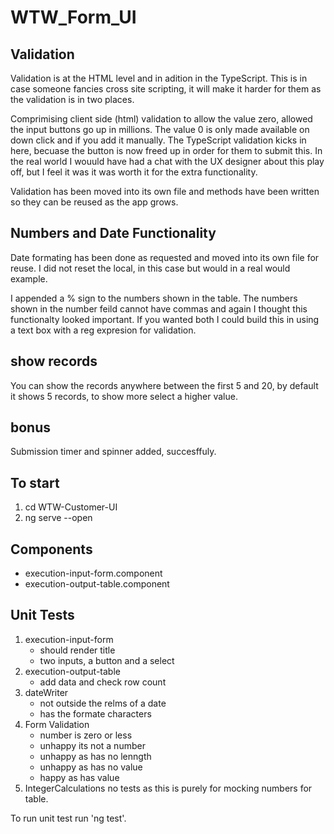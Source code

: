 # WTW_Form_UI

## Validation
Validation is at the HTML level and in adition in the TypeScript.  This is in case someone fancies cross site scripting, it will make it harder for them as the validation is in two places.

Comprimising client side (html) validation to allow the value zero, allowed the input buttons go up in millions.  The value 0 is only made available on down click and if you add it manually.  The TypeScript validation kicks in here, becuase the button is now freed up in order for them to submit this.  In the real world I wouuld have had a chat with the UX designer about this play off, but I feel it was it was worth it for the extra functionality.

Validation has been moved into its own file and methods have been written so they can be reused as the app grows.

## Numbers and Date Functionality
Date formating has been done as requested and moved into its own file for reuse.  I did not reset the local, in this case but would in a real would example.

I appended a % sign to the numbers shown in the table.  The numbers shown in the number feild cannot have commas and again I thought this functionalty looked important.  If you wanted both I could build this in using a text box with a reg expresion for validation.

## show records
You can show the records anywhere between the first 5 and 20, by default it shows 5 records, to show more select a higher value.

## bonus
Submission timer and spinner added, succesffuly.

## To start
1. cd WTW-Customer-UI
2. ng serve --open

## Components 
* execution-input-form.component
* execution-output-table.component

## Unit Tests 
1. execution-input-form
    * should render title
    * two inputs, a button and a select
2. execution-output-table
    * add data and check row count
3. dateWriter
    * not outside the relms of a date
    * has the formate characters
4. Form Validation 
    * number is zero or less
    * unhappy its not a number
    * unhappy as has no lenngth
    * unhappy as has no value
    * happy as has value
5. IntegerCalculations
    no tests as this is purely for mocking numbers for table.

To run unit test run 'ng test'.
